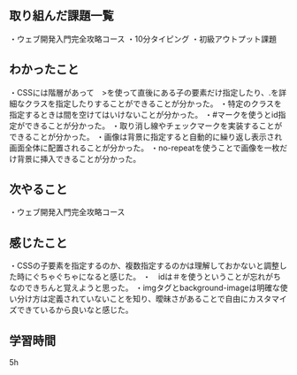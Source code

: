 ## 取り組んだ課題一覧
・ウェブ開発入門完全攻略コース
・10分タイピング
・初級アウトプット課題
## わかったこと
・CSSには階層があって　>を使って直後にある子の要素だけ指定したり、.を詳細なクラスを指定したりすることができることが分かった。
・特定のクラスを指定するときは間を空けてはいけないことが分かった。
・#マークを使うとid指定ができることが分かった。
・取り消し線やチェックマークを実装することができることが分かった。
・画像は背景に指定すると自動的に繰り返し表示され画面全体に配置されることが分かった。
・no-repeatを使うことで画像を一枚だけ背景に挿入できることが分かった。
## 次やること
・ウェブ開発入門完全攻略コース
## 感じたこと
・CSSの子要素を指定するのか、複数指定するのかは理解しておかないと調整した時にぐちゃぐちゃになると感じた。
・　idは＃を使うということが忘れがちなのできちんと覚えようと思った。
・imgタグとbackground-imageは明確な使い分け方は定義されていないことを知り、曖昧さがあることで自由にカスタマイズできているから良いなと感じた。
## 学習時間
5h
